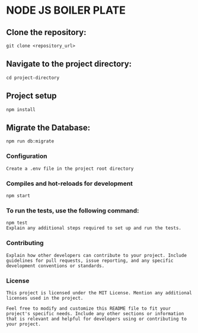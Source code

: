 # NODE JS BOILER PLATE

## Clone the repository:
```
git clone <repository_url>
```
## Navigate to the project directory:
```
cd project-directory
```
## Project setup
```
npm install
```

## Migrate the Database:
```
npm run db:migrate
```
### Configuration
```
Create a .env file in the project root directory
```
### Compiles and hot-reloads for development
```
npm start
```

### To run the tests, use the following command:
```
npm test
Explain any additional steps required to set up and run the tests.
```

### Contributing
```
Explain how other developers can contribute to your project. Include guidelines for pull requests, issue reporting, and any specific development conventions or standards.
```
### License
```
This project is licensed under the MIT License. Mention any additional licenses used in the project.

Feel free to modify and customize this README file to fit your project's specific needs. Include any other sections or information that is relevant and helpful for developers using or contributing to your project.
```